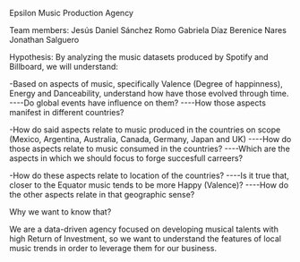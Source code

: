 Epsilon Music Production Agency

Team members:
Jesús Daniel Sánchez Romo
Gabriela Díaz
Berenice Nares
Jonathan Salguero

Hypothesis: By analyzing the music datasets produced by Spotify and Billboard, we will understand:

-Based on aspects of music, specifically Valence (Degree of happinness), Energy and Danceability, understand how have those evolved through time.
----Do global events have influence on them?
----How those aspects manifest in different countries?

-How do said aspects relate to music produced in the countries on scope (Mexico, Argentina, Australia, Canada, Germany, Japan and UK)
----How do those aspects relate to music consumed in the countries?
----Which are the aspects in which we should focus to forge succesfull carreers?

-How do these aspects relate to location of the countries?
----Is it true that, closer to the Equator music tends to be more Happy (Valence)? 
----How do the other aspects relate in that geographic sense?

Why we want to know that?

We are a data-driven agency focused on developing musical talents with high Return of Investment, so we want to understand the features of local music trends
in order to leverage them for our business.



